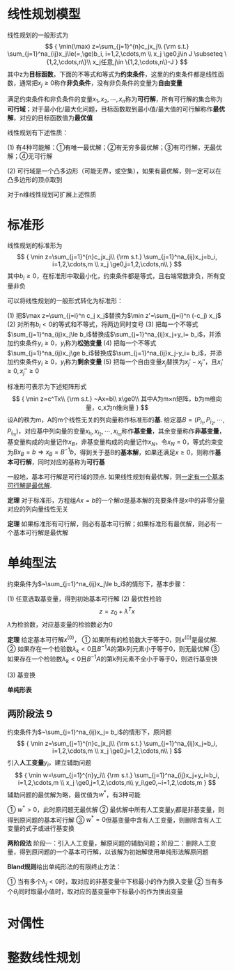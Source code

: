 # 线性规划模型

线性规划的一般形式为
$$
{
\min(\max) z=\sum_{j=1}^{n}c_jx_j\\
{\rm s.t.} \sum_{j=1}^na_{ij}x_j\le(=,\ge)b_i, i=1,2,\cdots,m \\
x_j \ge0,j\in J \subseteq \{1,2,\cdots,n\}\\
x_j任意,j\in \{1,2,\cdots,n\}-J
}
$$
其中z为**目标函数**，下面的不等式和等式为**约束条件**，这里的约束条件都是线性函数，通常把$x_j\ge0$称作**非负条件**，没有非负条件的变量为**自由变量**

满足约束条件和非负条件的变量$x_1,x_2,\cdots,x_n$称为**可行解**，所有可行解的集合称为**可行域**；对于最小化/最大化问题，目标函数取到最小值/最大值的可行解称作**最优解**，对应的目标函数值为**最优值**

线性规划有下述性质：

(1) 有4种可能解：①有唯一最优解；②有无穷多最优解；③有可行解，无最优解；④无可行解

(2) 可行域是一个凸多边形（可能无界，或空集），如果有最优解，则一定可以在凸多边形的顶点取到

对于n维线性规划可扩展上述性质





# 标准形

线性规划的标准形为
$$
{
\min z=\sum_{j=1}^{n}c_jx_j\\
{\rm s.t.} \sum_{j=1}^na_{ij}x_j=b_i, i=1,2,\cdots,m \\
x_j \ge0,j=1,2,\cdots,n\\
}
$$
其中$b_i\ge 0$，在标准形中取最小化，约束条件都是等式，且右端常数非负，所有变量非负

可以将线性规划的一般形式转化为标准形：

(1) 把$\max z=\sum_{j=i}^n c_j x_j$替换为$\min z'=\sum_{j=i}^n (-c_j) x_j$
(2) 对所有$b_i<0$的等式和不等式，将两边同时变号
(3) 把每一个不等式$\sum_{j=1}^na_{ij}x_j\le b_i$替换成$\sum_{j=1}^na_{ij}x_j+y_i= b_i$，并添加约束条件$y_i\ge 0$，$y_i$称为**松弛变量**
(4) 把每一个不等式$\sum_{j=1}^na_{ij}x_j\ge b_i$替换成$\sum_{j=1}^na_{ij}x_j-y_i= b_i$，并添加约束条件$y_i\ge 0$，$y_i$称为**剩余变量**
(5) 把每一个自由变量$x_j$替换为$x_j'-x_j''$，且$x_i'\ge 0,x_j''\ge0$

标准形可表示为下述矩阵形式
$$
{
\min z=c^Tx\\
{\rm s.t.} ~Ax=b\\
x\ge0\\
其中A为m×n矩阵，b为m维向量，c,x为n维向量
}
$$
设A的秩为m，A的m个线性无关的列向量称作标准形的**基**. 给定基$B=(P_{i_1},P_{i_2},\cdots,P_{i_m})$，对应基中列向量的变量$x_{i_1},x_{i_2},\cdots,x_{i_m}$称作**基变量**，其余变量称作**非基变量**，基变量构成的向量记作$x_B$，非基变量构成的向量记作$x_N$，令$x_N=0$，等式约束变为$Bx_B=b\Rightarrow x_B=B^{-1}b$，得到关于基B的**基本解**，如果还满足$x\ge0$，则称作**基本可行解**，同时对应的基称为**可行基**

一般地，基本可行解是可行域的顶点. 如果线性规划有最优解，则<u>一定有一个基本可行解是最优解</u>.

**定理** 对于标准形，方程组$Ax=b$的一个解$\alpha$是基本解的充要条件是x中的非零分量对应的列向量线性无关

**定理** 如果标准形有可行解，则必有基本可行解；如果标准形有最优解，则必有一个基本可行解是最优解





# 单纯型法

约束条件为$~\sum_{j=1}^na_{ij}x_j\le b_i$的情形下，基本步骤：

(1) 任意选取基变量，得到初始基本可行解
(2) 最优性检验
$$
z=z_0+\lambda^Tx
$$
$\lambda$为检验数，对应基变量的检验数必为0

**定理** 给定基本可行解$x^{(0)}$，
① 如果所有的检验数大于等于0，则$x^{(0)}$是最优解. 
② 如果存在一个检验数$\lambda_k<0$且$B^{-1}A$的第k列元素小于等于0，则无最优解
③ 如果存在一个检验数$\lambda_k<0$且$B^{-1}A$的第k列元素不全小于等于0，则进行基变换

(3) 基变换

**单纯形表** 



## 两阶段法 $\Game$

约束条件为$~\sum_{j=1}^na_{ij}x_j= b_i$的情形下，原问题
$$
{
\min z=\sum_{j=1}^{n}c_jx_j\\
{\rm s.t.} \sum_{j=1}^na_{ij}x_j=b_i, i=1,2,\cdots,m \\
x_j \ge0,j=1,2,\cdots,n\\
}
$$
引入**人工变量**$y_i$，建立辅助问题
$$
{
\min w=\sum_{j=1}^{n}y_i\\
{\rm s.t.} \sum_{j=1}^na_{ij}x_j+y_i=b_i, i=1,2,\cdots,m \\
x_j \ge0,j=1,2,\cdots,n\\
y_i\ge0,~i=1,2,\cdots,m
}
$$
辅助问题的最优解为略，最优值为$w^*$，有3种可能

① $w^*>0$，此时原问题无最优解
② 最优解中所有人工变量$y_i$都是非基变量，则得到原问题的基本可行解
③ $w^*=0$但基变量中含有人工变量，则删除含有人工变量的式子或进行基变换

**两阶段法** 阶段一：引入人工变量，解原问题的辅助问题；阶段二：删除人工变量，得到原问题的一个基本可行解，以该解为初始解使用单纯形法解原问题

**Bland规则**给出单纯形法的有限终止方法：

① 当有多个$\lambda_j<0$时，取对应的非基变量中下标最小的作为换入变量
② 当有多个$\theta_i$同时取最小值时，取对应的基变量中下标最小的作为换出变量





# 对偶性





# 整数线性规划

